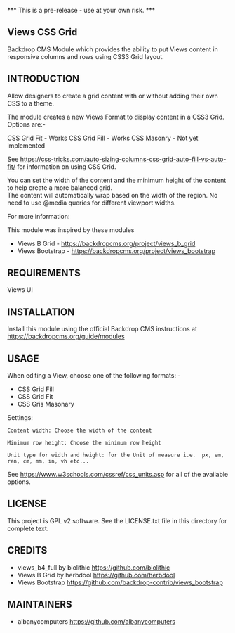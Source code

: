 *** This is a pre-release - use at your own risk. ***


Views CSS Grid
------------------------

Backdrop CMS Module which provides the ability to put Views content in responsive columns and rows using CSS3 Grid layout.

INTRODUCTION
------------

Allow designers to create a grid content with or without adding their own CSS to a theme.

The module creates a new Views Format to display content in a CSS3 Grid.  
Options are:-

CSS Grid Fit - Works
CSS Grid Fill - Works
CSS Masonry - Not yet implemented

See https://css-tricks.com/auto-sizing-columns-css-grid-auto-fill-vs-auto-fit/ for information on using CSS Grid.


You can set the width of the content and the minimum height of the content to help create a more balanced grid.  
The content will automatically wrap based on the width of the region.  No need to use @media queries for different viewport widths.


For more information:

This module was inspired by these modules
 - Views B Grid - https://backdropcms.org/project/views_b_grid
 - Views Bootstrap - https://backdropcms.org/project/views_bootstrap


REQUIREMENTS
------------

Views UI


INSTALLATION
------------

Install this module using the official Backdrop CMS instructions at https://backdropcms.org/guide/modules


USAGE
-----

When editing a View, choose one of the following formats: -

 - CSS Grid Fill
 - CSS Grid Fit
 - CSS Gris Masonary

Settings: 

    Content width: Choose the width of the content

    Minimum row height: Choose the minimum row height

    Unit type for width and height: for the Unit of measure i.e.  px, em, ren, cm, mm, in, vh etc...

See https://www.w3schools.com/cssref/css_units.asp for all of the available options.

LICENSE
-------

This project is GPL v2 software. See the LICENSE.txt file in this directory for complete text.

CREDITS
-----------

 - views_b4_full by biolithic <https://github.com/biolithic>
 - Views B Grid by herbdool https://github.com/herbdool
 - Views Bootstrap https://github.com/backdrop-contrib/views_bootstrap

MAINTAINERS
-----------

 - albanycomputers <https://github.com/albanycomputers>
